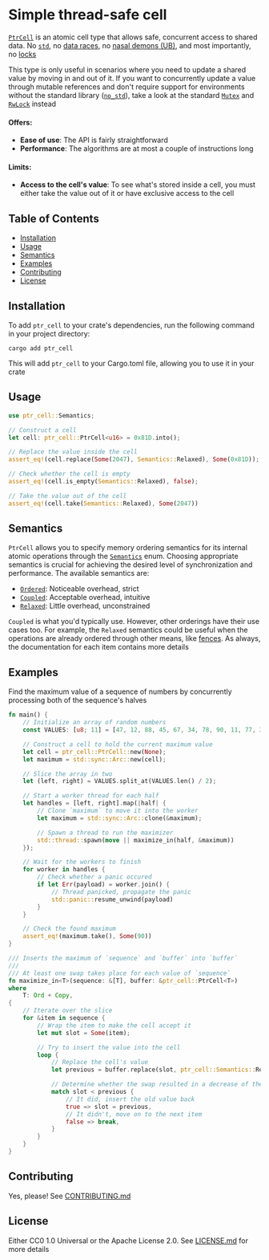 # Simple thread-safe cell

[`PtrCell`][1] is an atomic cell type that allows safe, concurrent access to shared data. No
[`std`][2], no [data races][3], no [nasal demons (UB)][4], and most importantly, no [locks][5]

This type is only useful in scenarios where you need to update a shared value by moving in and out
of it. If you want to concurrently update a value through mutable references and don't require
support for environments without the standard library ([`no_std`][6]), take a look at the standard
[`Mutex`][7] and [`RwLock`][8] instead

#### Offers:
- **Ease of use**: The API is fairly straightforward
- **Performance**: The algorithms are at most a couple of instructions long

#### Limits:
- **Access to the cell's value**: To see what's stored inside a cell, you must either take the value
out of it or have exclusive access to the cell

## Table of Contents
- [Installation](#installation)
- [Usage](#usage)
- [Semantics](#semantics)
- [Examples](#examples)
- [Contributing](#contributing)
- [License](#license)

## Installation

To add `ptr_cell` to your crate's dependencies, run the following command in your project directory:

```shell
cargo add ptr_cell
```

This will add `ptr_cell` to your Cargo.toml file, allowing you to use it in your crate

## Usage

```rust
use ptr_cell::Semantics;

// Construct a cell
let cell: ptr_cell::PtrCell<u16> = 0x81D.into();

// Replace the value inside the cell
assert_eq!(cell.replace(Some(2047), Semantics::Relaxed), Some(0x81D));

// Check whether the cell is empty
assert_eq!(cell.is_empty(Semantics::Relaxed), false);

// Take the value out of the cell
assert_eq!(cell.take(Semantics::Relaxed), Some(2047))
```

## Semantics

`PtrCell` allows you to specify memory ordering semantics for its internal atomic operations through
the [`Semantics`][9] enum. Choosing appropriate semantics is crucial for achieving the desired level
of synchronization and performance. The available semantics are:

- [`Ordered`][10]: Noticeable overhead, strict
- [`Coupled`][11]: Acceptable overhead, intuitive
- [`Relaxed`][12]: Little overhead, unconstrained

`Coupled` is what you'd typically use. However, other orderings have their use cases too. For
example, the `Relaxed` semantics could be useful when the operations are already ordered through
other means, like [fences][13]. As always, the documentation for each item contains more details

## Examples

Find the maximum value of a sequence of numbers by concurrently processing both of the sequence's
halves

```rust
fn main() {
    // Initialize an array of random numbers
    const VALUES: [u8; 11] = [47, 12, 88, 45, 67, 34, 78, 90, 11, 77, 33];

    // Construct a cell to hold the current maximum value
    let cell = ptr_cell::PtrCell::new(None);
    let maximum = std::sync::Arc::new(cell);

    // Slice the array in two
    let (left, right) = VALUES.split_at(VALUES.len() / 2);

    // Start a worker thread for each half
    let handles = [left, right].map(|half| {
        // Clone `maximum` to move it into the worker
        let maximum = std::sync::Arc::clone(&maximum);

        // Spawn a thread to run the maximizer
        std::thread::spawn(move || maximize_in(half, &maximum))
    });

    // Wait for the workers to finish
    for worker in handles {
        // Check whether a panic occured
        if let Err(payload) = worker.join() {
            // Thread panicked, propagate the panic
            std::panic::resume_unwind(payload)
        }
    }

    // Check the found maximum
    assert_eq!(maximum.take(), Some(90))
}

/// Inserts the maximum of `sequence` and `buffer` into `buffer`
///
/// At least one swap takes place for each value of `sequence`
fn maximize_in<T>(sequence: &[T], buffer: &ptr_cell::PtrCell<T>)
where
    T: Ord + Copy,
{
    // Iterate over the slice
    for &item in sequence {
        // Wrap the item to make the cell accept it
        let mut slot = Some(item);

        // Try to insert the value into the cell
        loop {
            // Replace the cell's value
            let previous = buffer.replace(slot, ptr_cell::Semantics::Relaxed);

            // Determine whether the swap resulted in a decrease of the buffer's value
            match slot < previous {
                // It did, insert the old value back
                true => slot = previous,
                // It didn't, move on to the next item
                false => break,
            }
        }
    }
}
```

## Contributing

Yes, please! See [CONTRIBUTING.md][14]

## License

Either CC0 1.0 Universal or the Apache License 2.0. See [LICENSE.md][15] for more details

<!-- References -->
[1]: https://docs.rs/ptr_cell/latest/ptr_cell/struct.PtrCell.html
[2]: https://doc.rust-lang.org/std/
[3]: https://en.wikipedia.org/wiki/Race_condition#In_software
[4]: https://en.wikipedia.org/wiki/Undefined_behavior
[5]: https://en.wikipedia.org/wiki/Lock_(computer_science)
[6]: https://docs.rust-embedded.org/book/intro/no-std.html
[7]: https://doc.rust-lang.org/std/sync/struct.Mutex.html
[8]: https://doc.rust-lang.org/std/sync/struct.RwLock.html
[9]: https://docs.rs/ptr_cell/latest/ptr_cell/enum.Semantics.html
[10]: https://docs.rs/ptr_cell/latest/ptr_cell/enum.Semantics.html#variant.Ordered
[11]: https://docs.rs/ptr_cell/latest/ptr_cell/enum.Semantics.html#variant.Coupled
[12]: https://docs.rs/ptr_cell/latest/ptr_cell/enum.Semantics.html#variant.Relaxed
[13]: https://doc.rust-lang.org/std/sync/atomic/fn.fence.html
[14]: CONTRIBUTING.md
[15]: LICENSE.md
